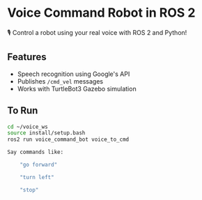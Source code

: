 # Voice Command Robot in ROS 2

🎙️ Control a robot using your real voice with ROS 2 and Python!

## Features
- Speech recognition using Google's API
- Publishes `/cmd_vel` messages
- Works with TurtleBot3 Gazebo simulation

## To Run

```bash
cd ~/voice_ws
source install/setup.bash
ros2 run voice_command_bot voice_to_cmd

Say commands like:

    "go forward"

    "turn left"

    "stop"
